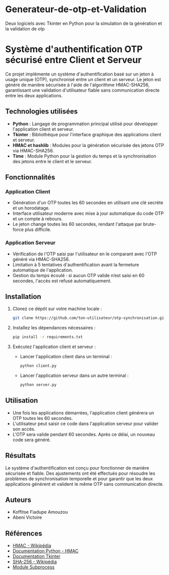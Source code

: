 # Generateur-de-otp-et-Validation
Deux logiciels avec Tkinter en Python pour la simulation de la  génération et la validation de otp 
# Système d'authentification OTP sécurisé entre Client et Serveur

Ce projet implémente un système d'authentification basé sur un jeton à usage unique (OTP), synchronisé entre un client et un serveur. Le jeton est généré de manière sécurisée à l'aide de l'algorithme HMAC-SHA256, garantissant une validation d'utilisateur fiable sans communication directe entre les deux applications.

## Technologies utilisées

- **Python** : Langage de programmation principal utilisé pour développer l'application client et serveur.
- **Tkinter** : Bibliothèque pour l'interface graphique des applications client et serveur.
- **HMAC et hashlib** : Modules pour la génération sécurisée des jetons OTP via HMAC-SHA256.
- **Time** : Module Python pour la gestion du temps et la synchronisation des jetons entre le client et le serveur.

## Fonctionnalités

### Application Client

- Génération d'un OTP toutes les 60 secondes en utilisant une clé secrète et un horodatage.
- Interface utilisateur moderne avec mise à jour automatique du code OTP et un compte à rebours.
- Le jeton change toutes les 60 secondes, rendant l'attaque par brute-force plus difficile.

### Application Serveur

- Vérification de l'OTP saisi par l'utilisateur en le comparant avec l'OTP généré via HMAC-SHA256.
- Limitation à 5 tentatives d'authentification avant la fermeture automatique de l'application.
- Gestion du temps écoulé : si aucun OTP valide n’est saisi en 60 secondes, l'accès est refusé automatiquement.

## Installation

1. Clonez ce dépôt sur votre machine locale :

   ```bash
   git clone https://github.com/ton-utilisateur/otp-synchronisation.git
   ```

2. Installez les dépendances nécessaires :

   ```bash
   pip install -r requirements.txt
   ```

3. Exécutez l'application client et serveur :

   - Lancer l'application client dans un terminal :

     ```bash
     python client.py
     ```

   - Lancer l'application serveur dans un autre terminal :

     ```bash
     python server.py
     ```

## Utilisation

- Une fois les applications démarrées, l'application client générera un OTP toutes les 60 secondes.
- L'utilisateur peut saisir ce code dans l'application serveur pour valider son accès.
- L'OTP sera valide pendant 60 secondes. Après ce délai, un nouveau code sera généré.

## Résultats

Le système d'authentification est conçu pour fonctionner de manière sécurisée et fiable. Des ajustements ont été effectués pour résoudre les problèmes de synchronisation temporelle et pour garantir que les deux applications génèrent et valident le même OTP sans communication directe.

## Auteurs

- Koffitse Fiadupe Amouzou
- Abeni Victoire

## Références

- [HMAC - Wikipédia](https://fr.wikipedia.org/wiki/HMAC)
- [Documentation Python - HMAC](https://docs.python.org/3/library/hmac.html)
- [Documentation Tkinter](https://docs.python.org/3/library/tkinter.html)
- [SHA-256 - Wikipédia](https://fr.wikipedia.org/wiki/SHA-2)
- [Module Subprocess](https://docs.python.org/3/library/subprocess.html)

##
